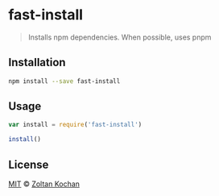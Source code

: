 # fast-install

> Installs npm dependencies. When possible, uses pnpm

## Installation

```sh
npm install --save fast-install
```

## Usage

```js
var install = require('fast-install')

install()
```

## License

[MIT](./LICENSE) © [Zoltan Kochan](http://kochan.io)
